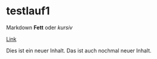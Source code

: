 # testlauf1

Markdown **Fett** oder *kursiv* 

[Link](https://e-learning.hdm-stuttgart.de/moodle/)

Dies ist ein neuer Inhalt. 
Das ist auch nochmal neuer Inhalt. 
